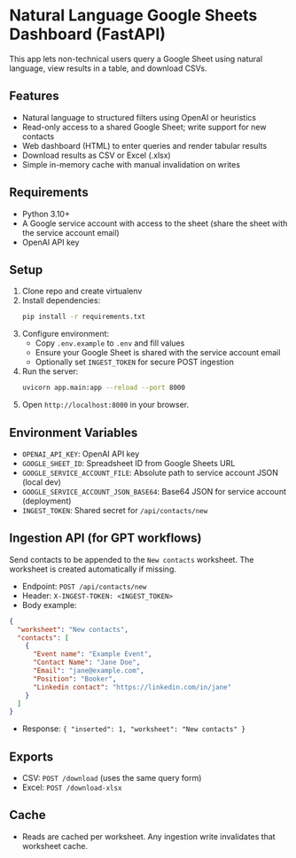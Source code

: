 # Natural Language Google Sheets Dashboard (FastAPI)

This app lets non-technical users query a Google Sheet using natural language, view results in a table, and download CSVs.

## Features
- Natural language to structured filters using OpenAI or heuristics
- Read-only access to a shared Google Sheet; write support for new contacts
- Web dashboard (HTML) to enter queries and render tabular results
- Download results as CSV or Excel (.xlsx)
- Simple in-memory cache with manual invalidation on writes

## Requirements
- Python 3.10+
- A Google service account with access to the sheet (share the sheet with the service account email)
- OpenAI API key

## Setup
1. Clone repo and create virtualenv
2. Install dependencies:
   ```bash
   pip install -r requirements.txt
   ```
3. Configure environment:
   - Copy `.env.example` to `.env` and fill values
   - Ensure your Google Sheet is shared with the service account email
   - Optionally set `INGEST_TOKEN` for secure POST ingestion
4. Run the server:
   ```bash
   uvicorn app.main:app --reload --port 8000
   ```
5. Open `http://localhost:8000` in your browser.

## Environment Variables
- `OPENAI_API_KEY`: OpenAI API key
- `GOOGLE_SHEET_ID`: Spreadsheet ID from Google Sheets URL
- `GOOGLE_SERVICE_ACCOUNT_FILE`: Absolute path to service account JSON (local dev)
- `GOOGLE_SERVICE_ACCOUNT_JSON_BASE64`: Base64 JSON for service account (deployment)
- `INGEST_TOKEN`: Shared secret for `/api/contacts/new`

## Ingestion API (for GPT workflows)
Send contacts to be appended to the `New contacts` worksheet. The worksheet is created automatically if missing.

- Endpoint: `POST /api/contacts/new`
- Header: `X-INGEST-TOKEN: <INGEST_TOKEN>`
- Body example:
```json
{
  "worksheet": "New contacts",
  "contacts": [
    {
      "Event name": "Example Event",
      "Contact Name": "Jane Doe",
      "Email": "jane@example.com",
      "Position": "Booker",
      "Linkedin contact": "https://linkedin.com/in/jane"
    }
  ]
}
```
- Response: `{ "inserted": 1, "worksheet": "New contacts" }`

## Exports
- CSV: `POST /download` (uses the same query form)
- Excel: `POST /download-xlsx`

## Cache
- Reads are cached per worksheet. Any ingestion write invalidates that worksheet cache.
